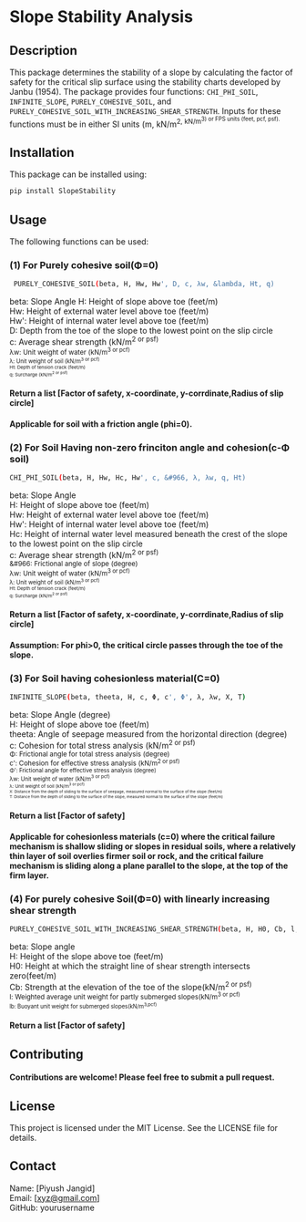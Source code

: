 # Slope Stability Analysis

## Description

This package determines the stability of a slope by calculating the factor of safety for the critical slip surface using the stability charts developed by Janbu (1954). The package provides four functions: `CHI_PHI_SOIL`, `INFINITE_SLOPE`, `PURELY_COHESIVE_SOIL`, and `PURELY_COHESIVE_SOIL_WITH_INCREASING_SHEAR_STRENGTH`. Inputs for these functions must be in either SI units (m, kN/m<sup>2, kN/m<sup>3) or FPS units (feet, pcf, psf).

## Installation

This package can be installed using:

```sh
pip install SlopeStability
```

## Usage
The following functions can be used:
### (1) For Purely cohesive soil(Φ=0)
```sh
 PURELY_COHESIVE_SOIL(beta, H, Hw, Hw', D, c, λw, &lambda, Ht, q)
```
beta: Slope Angle
H: Height of slope above toe (feet/m)<br />
Hw: Height of external water level above toe (feet/m)<br />
Hw': Height of internal water level above toe (feet/m)<br />
D: Depth from the toe of the slope to the lowest point on the slip circle<br />
c: Average shear strength (kN/m<sup>2 or psf)<br />
λw: Unit weight of water (kN/m<sup>3 or pcf)<br />
λ: Unit weight of soil (kN/m<sup>3 or pcf)<br />
Ht: Depth of tension crack (feet/m)<br />
q: Surcharge (kN/m<sup>2 or psf)<br />

#### Return a list [Factor of safety, x-coordinate, y-corrdinate,Radius of slip circle]
#### Applicable for soil with a friction angle (phi=0).

### (2) For Soil Having non-zero frinciton angle and cohesion(c-Φ soil)

```sh
CHI_PHI_SOIL(beta, H, Hw, Hc, Hw', c, &#966, λ, λw, q, Ht)
```
beta: Slope Angle<br />
H: Height of slope above toe (feet/m)<br />
Hw: Height of external water level above toe (feet/m)<br />
Hw': Height of internal water level above toe (feet/m)<br />
Hc: Height of internal water level measured beneath the crest of the slope to the lowest point on the slip circle<br />
c: Average shear strength (kN/m<sup>2 or psf)<br />
&#966: Frictional angle of slope (degree)<br />
λw: Unit weight of water (kN/m<sup>3 or pcf)<br />
λ: Unit weight of soil (kN/m<sup>3 or pcf)<br />
Ht: Depth of tension crack (feet/m)<br />
q: Surcharge (kN/m<sup>2 or psf)<br />

#### Return a list [Factor of safety, x-coordinate, y-corrdinate,Radius of slip circle]
#### Assumption: For phi>0, the critical circle passes through the toe of the slope.

### (3) For Soil having cohesionless material(C=0)
```sh
INFINITE_SLOPE(beta, theeta, H, c, Φ, c', Φ', λ, λw, X, T)
```
beta: Slope Angle (degree)<br />
H: Height of slope above toe (feet/m)<br />
theeta: Angle of seepage measured from the horizontal direction (degree)<br />
c: Cohesion for total stress analysis (kN/m<sup>2 or psf)<br />
Φ: Frictional angle for total stress analysis (degree)<br />
c': Cohesion for effective stress analysis (kN/m<sup>2 or psf)<br />
Φ': Frictional angle for effective stress analysis (degree)<br />
λw: Unit weight of water (kN/m<sup>3 or pcf)<br />
λ: Unit weight of soil (kN/m<sup>3 or pcf)<br />
X: Distance from the depth of sliding to the surface of seepage, measured normal to the surface of the slope (feet/m)<br />
T: Distance from the depth of sliding to the surface of the slope, measured normal to the surface of the slope (feet/m)<br />

#### Return a list [Factor of safety]
#### Applicable for cohesionless materials (c=0) where the critical failure mechanism is shallow sliding or slopes in residual soils, where a relatively thin layer of soil overlies firmer soil or rock, and the critical failure mechanism is sliding along a plane parallel to the slope, at the top of the firm layer.

### (4) For purely cohesive Soil(Φ=0) with linearly increasing shear strength 

```sh
PURELY_COHESIVE_SOIL_WITH_INCREASING_SHEAR_STRENGTH(beta, H, H0, Cb, l, lb)
```
beta: Slope angle<br />
H: Height of the slope above toe (feet/m)<br />
H0: Height at which the straight line of shear strength intersects zero(feet/m)<br />
Cb: Strength at the elevation of the toe of the slope(kN/m<sup>2 or psf)<br />
l: Weighted average unit weight for partly submerged slopes(kN/m<sup>3 or pcf)<br />
lb: Buoyant unit weight for submerged slopes(kN/m<sup>3,pcf)<br />

#### Return a list [Factor of safety]

## Contributing
#### Contributions are welcome! Please feel free to submit a pull request.

## License
This project is licensed under the MIT License. See the LICENSE file for details.

## Contact
Name: [Piyush Jangid]<br />
Email: [xyz@gmail.com]<br />
GitHub: yourusername